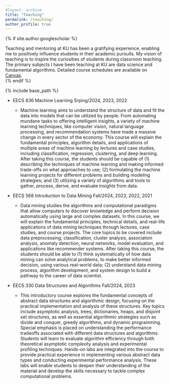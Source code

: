 ```yaml
---
#layout: archive
title: "Teaching"
permalink: /teaching/
author_profile: true
---
```


{% if site.author.googlescholar %}
<div class="wordwrap">Teaching and mentoring at KU has been a gratifying experience, enabling me to positively influence students in their academic pursuits. My vision of teaching is to inspire the curiosities of students during classroom teaching. The primary subjects I have been teaching at KU are data science and fundamental algorithms. Detailed course schedules are available on <a href="https://canvas.ku.edu">Canvas</a>.</div>
{% endif %}

{% include base_path %}

<style>
.myDiv {
  font-size:0.9em;
}
</style>
- EECS 836 Machine Learning	Srping/2024, 2023, 2022
  - Machine learning aims to understand the structure of data and fit the data into models that can be utilized by people. From automating mundane tasks to offering intelligent insights, a variety of machine learning techniques, like computer vision, natural language processing, and recommendation systems have made a massive change in every sector of the economy. This course will explain the fundamental principles, algorithm details, and applications of multiple areas of machine learning by lectures and case studies, including classification, regression, clustering, and deep learning. After taking this course, the students should be capable of (1) describing the techniques of machine learning and making informed trade-offs on what approaches to use; (2) formulating the machine learning projects for different problems and building modeling strategies; and (3) utilizing a variety of algorithms and tools to gather, process, derive, and evaluate insights from data.
  
- EECS 568 Introduction to Data Mining	Fall/2024, 2023, 2022, 2021
  - Data mining studies the algorithms and computational paradigms that allow computers to discover knowledge and perform decision automatically using large and complex	datasets. In this course, we will explain the fundamental principles, technical details, and real-life applications of data mining techniques through lectures, case studies, and course projects. The core topics to be covered include data preprocessing, classification, cluster analysis, association analysis, anomaly detection, neural networks, model evaluation, and applications like recommender systems. After taking this course, the students should be able to (1) think systematically of how data mining can solve analytical problems, to make better informed decision, using various real-world data; (2) understand data mining process, algorithm development, and system design to build a pathway to the career of data scientist.

- EECS 330 Data Structures and Algorithms	Fall/2024, 2023
  - This introductory course explores the fundamental concepts of abstract data structures and algorithmic design, focusing on the practical implementation and analysis of these structures. Key topics include asymptotic analysis, trees, dictionaries, heaps, and disjoint set structures, as well as essential algorithmic strategies such as divide and conquer, greedy algorithms, and dynamic programming. Special emphasis is placed on understanding the performance tradeoffs associated with different data structures and algorithms. Students will learn to evaluate algorithm efficiency through both theoretical asymptotic complexity analysis and experimental profiling techniques. Hands-on labs are integrated into the course to provide practical experience in implementing various abstract data types and conducting experimental performance analysis. These labs will enable students to deepen their understanding of the material and develop the skills necessary to tackle complex computational problems.


